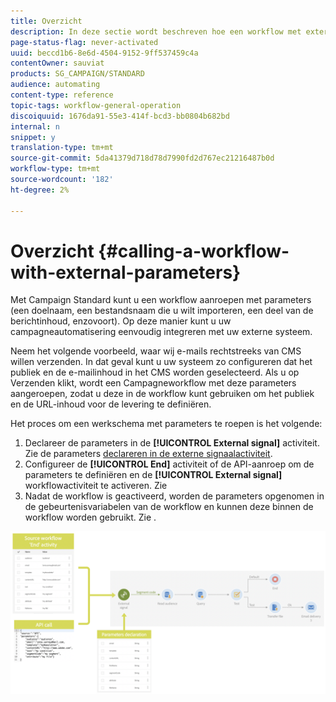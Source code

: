 ```yaml
---
title: Overzicht
description: In deze sectie wordt beschreven hoe een workflow met externe parameters wordt aangeroepen.
page-status-flag: never-activated
uuid: beccd1b6-8e6d-4504-9152-9ff537459c4a
contentOwner: sauviat
products: SG_CAMPAIGN/STANDARD
audience: automating
content-type: reference
topic-tags: workflow-general-operation
discoiquuid: 1676da91-55e3-414f-bcd3-bb0804b682bd
internal: n
snippet: y
translation-type: tm+mt
source-git-commit: 5da41379d718d78d7990fd2d767ec21216487b0d
workflow-type: tm+mt
source-wordcount: '182'
ht-degree: 2%

---
```



# Overzicht {#calling-a-workflow-with-external-parameters}

Met Campaign Standard kunt u een workflow aanroepen met parameters (een doelnaam, een bestandsnaam die u wilt importeren, een deel van de berichtinhoud, enzovoort). Op deze manier kunt u uw campagneautomatisering eenvoudig integreren met uw externe systeem.

Neem het volgende voorbeeld, waar wij e-mails rechtstreeks van CMS willen verzenden. In dat geval kunt u uw systeem zo configureren dat het publiek en de e-mailinhoud in het CMS worden geselecteerd. Als u op Verzenden klikt, wordt een Campagneworkflow met deze parameters aangeroepen, zodat u deze in de workflow kunt gebruiken om het publiek en de URL-inhoud voor de levering te definiëren.

Het proces om een werkschema met parameters te roepen is het volgende:

1. Declareer de parameters in de **[!UICONTROL External signal]** activiteit. Zie de parameters [declareren in de externe signaalactiviteit](../../automating/using/declaring-parameters-external-signal.md).
1. Configureer de **[!UICONTROL End]** activiteit of de API-aanroep om de parameters te definiëren en de **[!UICONTROL External signal]** workflowactiviteit te activeren. Zie [](../../automating/using/defining-parameters-calling-workflow.md)
1. Nadat de workflow is geactiveerd, worden de parameters opgenomen in de gebeurtenisvariabelen van de workflow en kunnen deze binnen de workflow worden gebruikt. Zie [](../../automating/using/customizing-workflow-external-parameters.md).

![](assets/extsignal_process.png)
